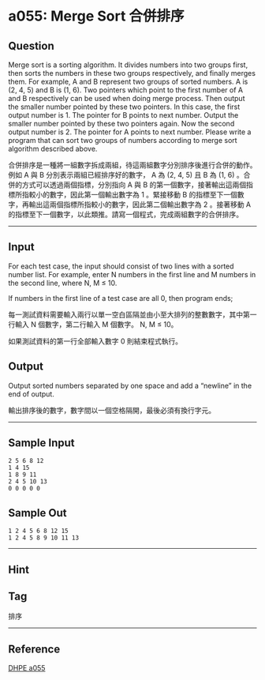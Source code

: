 # a055: Merge Sort 合併排序

## Question
Merge sort is a sorting algorithm. It divides numbers into two groups first, then sorts the numbers in these two groups respectively, and finally merges them. For example, A and B represent two groups of sorted numbers. A is (2, 4, 5) and B is (1, 6). Two pointers which point to the first number of A and B respectively can be used when doing merge process. Then output the smaller number pointed by these two pointers. In this case, the first output number is 1. The pointer for B points to next number. Output the smaller number pointed by these two pointers again. Now the second output number is 2. The pointer for A points to next number. Please write a program that can sort two groups of numbers according to merge sort algorithm described above.

合併排序是一種將一組數字拆成兩組，待這兩組數字分別排序後進行合併的動作。例如 A 與 B 分別表示兩組已經排序好的數字， A 為 (2, 4, 5) 且 B 為 (1, 6) 。合併的方式可以透過兩個指標，分別指向 A 與 B 的第一個數字，接著輸出這兩個指標所指較小的數字，因此第一個輸出數字為 1 。緊接移動 B 的指標至下一個數字，再輸出這兩個指標所指較小的數字，因此第二個輸出數字為 2 。接著移動 A 的指標至下一個數字，以此類推。請寫一個程式，完成兩組數字的合併排序。

---

## Input
For each test case, the input should consist of two lines with a sorted number list. For example, enter N numbers in the first line and M numbers in the second line, where N, M ≤ 10.

If numbers in the first line of a test case are all 0, then program ends;

每一測試資料需要輸入兩行以單一空白區隔並由小至大排列的整數數字，其中第一行輸入 N 個數字，第二行輸入 M 個數字。 N, M ≤ 10。

如果測試資料的第一行全部輸入數字 0 則結束程式執行。

## Output
Output sorted numbers separated by one space and add a “newline” in the end of output.

輸出排序後的數字，數字間以一個空格隔開，最後必須有換行字元。

---

## Sample Input
```
2 5 6 8 12
1 4 15
1 8 9 11
2 4 5 10 13
0 0 0 0 0
```

## Sample Out
```
1 2 4 5 6 8 12 15 
1 2 4 5 8 9 10 11 13 
```

---

## Hint

## Tag
排序

---
## Reference
[DHPE a055](http://134.208.12.72/ShowProblem?problemid=a055)